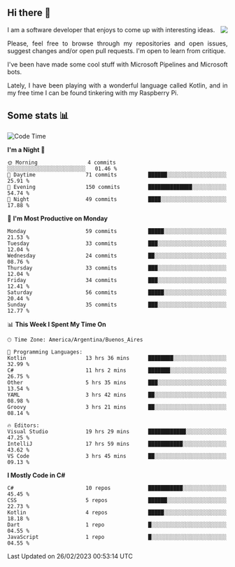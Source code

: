 ## Hi there :slightly_smiling_face:

<img src="https://github-readme-stats.vercel.app/api?username=victorgrycuk&show_icons=true&count_private=true&title_color=F7941E&icon_color=F7941E" align="right">

<p align="justify">
I am a software developer that enjoys to come up with interesting ideas.
<p/>

<p align= "justify">
Please, feel free to browse through my repositories and open issues, suggest changes and/or open pull requests. I'm open to learn from critique.
<p/>


<p align= "justify">
I've been have made some cool stuff with Microsoft Pipelines and Microsoft bots.
<p/>

<p align= "justify">
Lately, I have been playing with a wonderful language called Kotlin, and in my free time I can be found tinkering with my Raspberry Pi.
<p/>

## Some stats :bar_chart:
<!--START_SECTION:waka-->
![Code Time](http://img.shields.io/badge/Code%20Time-1%2C432%20hrs%205%20mins-blue)

**I'm a Night 🦉** 

```text
🌞 Morning                4 commits           ░░░░░░░░░░░░░░░░░░░░░░░░░   01.46 % 
🌆 Daytime                71 commits          ██████░░░░░░░░░░░░░░░░░░░   25.91 % 
🌃 Evening                150 commits         ██████████████░░░░░░░░░░░   54.74 % 
🌙 Night                  49 commits          ████░░░░░░░░░░░░░░░░░░░░░   17.88 % 
```
📅 **I'm Most Productive on Monday** 

```text
Monday                   59 commits          █████░░░░░░░░░░░░░░░░░░░░   21.53 % 
Tuesday                  33 commits          ███░░░░░░░░░░░░░░░░░░░░░░   12.04 % 
Wednesday                24 commits          ██░░░░░░░░░░░░░░░░░░░░░░░   08.76 % 
Thursday                 33 commits          ███░░░░░░░░░░░░░░░░░░░░░░   12.04 % 
Friday                   34 commits          ███░░░░░░░░░░░░░░░░░░░░░░   12.41 % 
Saturday                 56 commits          █████░░░░░░░░░░░░░░░░░░░░   20.44 % 
Sunday                   35 commits          ███░░░░░░░░░░░░░░░░░░░░░░   12.77 % 
```


📊 **This Week I Spent My Time On** 

```text
🕑︎ Time Zone: America/Argentina/Buenos_Aires

💬 Programming Languages: 
Kotlin                   13 hrs 36 mins      ████████░░░░░░░░░░░░░░░░░   32.99 % 
C#                       11 hrs 2 mins       ███████░░░░░░░░░░░░░░░░░░   26.75 % 
Other                    5 hrs 35 mins       ███░░░░░░░░░░░░░░░░░░░░░░   13.54 % 
YAML                     3 hrs 42 mins       ██░░░░░░░░░░░░░░░░░░░░░░░   08.98 % 
Groovy                   3 hrs 21 mins       ██░░░░░░░░░░░░░░░░░░░░░░░   08.14 % 

🔥 Editors: 
Visual Studio            19 hrs 29 mins      ████████████░░░░░░░░░░░░░   47.25 % 
IntelliJ                 17 hrs 59 mins      ███████████░░░░░░░░░░░░░░   43.62 % 
VS Code                  3 hrs 45 mins       ██░░░░░░░░░░░░░░░░░░░░░░░   09.13 % 
```

**I Mostly Code in C#** 

```text
C#                       10 repos            ███████████░░░░░░░░░░░░░░   45.45 % 
CSS                      5 repos             ██████░░░░░░░░░░░░░░░░░░░   22.73 % 
Kotlin                   4 repos             █████░░░░░░░░░░░░░░░░░░░░   18.18 % 
Dart                     1 repo              █░░░░░░░░░░░░░░░░░░░░░░░░   04.55 % 
JavaScript               1 repo              █░░░░░░░░░░░░░░░░░░░░░░░░   04.55 % 
```




 Last Updated on 26/02/2023 00:53:14 UTC
<!--END_SECTION:waka-->

